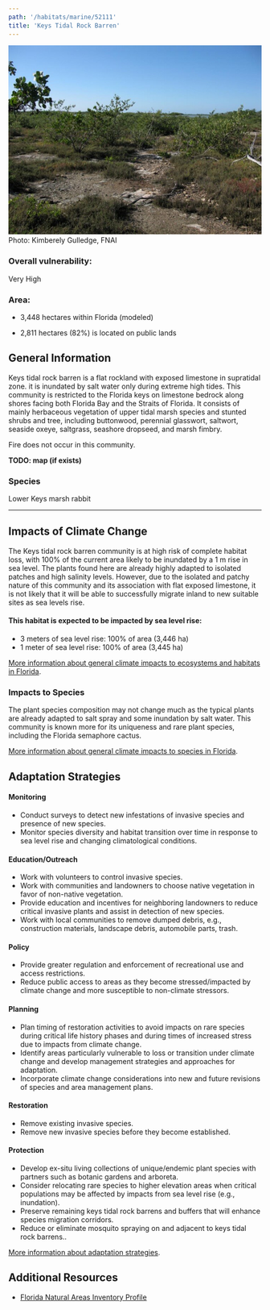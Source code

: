 ```yaml
---
path: '/habitats/marine/52111'
title: 'Keys Tidal Rock Barren'
---
```


<content-header icon="estuarine_marine_system_wide" title="Keys Tidal Rock Barren" subtitle="within Estuarine/Marine (system wide)"></content-header>

<div id="TopSection">

<div class="header-photo"><img src="52111.jpg" alt="Photo for Keys Tidal Rock Barren"/>
<figcaption>Photo: Kimberely Gulledge, FNAI</figcaption></div>

<div>

### Overall vulnerability:

<div class="vulnerability vulnerability-extreme">Very High</div>

### Area:

-   3,448 hectares within Florida (modeled)

-   2,811 hectares (82%) is located on public lands



</div>
</div>

## General Information

Keys tidal rock barren is a flat rockland with exposed limestone in supratidal zone.  it is inundated by salt water only during extreme high tides.  This community is restricted to the Florida keys on limestone bedrock along shores facing both Florida Bay and the Straits of Florida.  It consists of mainly herbaceous vegetation of upper tidal marsh species and stunted shrubs and tree, including buttonwood, perennial glasswort, saltwort, seaside oxeye, saltgrass, seashore dropseed, and marsh fimbry. 

Fire does not occur in this community.



**TODO: map (if exists)**

### Species

Lower Keys marsh rabbit

<hr />

## Impacts of Climate Change

The Keys tidal rock barren community is at high risk of complete habitat loss, with 100% of the current area likely to be inundated by a 1 m rise in sea level.  The plants found here are already highly adapted to isolated patches and high salinity levels.  However, due to the isolated and patchy nature of this community and its association with flat exposed limestone, it is not likely that it will be able to successfully migrate inland to new suitable sites as sea levels rise.


#### This habitat is expected to be impacted by sea level rise:

- 3 meters of sea level rise: 100% of area (3,446 ha)
- 1 meter of sea level rise: 100% of area (3,445 ha)
    

[More information about general climate impacts to ecosystems and habitats in Florida](/impacts/habitats).

### Impacts to Species

The plant species composition may not change much as the typical plants are already adapted to salt spray and some inundation by salt water.  This community is known more for its uniqueness and rare plant species, including the Florida semaphore cactus.

[More information about general climate impacts to species in Florida](/impacts/species).



## Adaptation Strategies

#### Monitoring

- Conduct surveys to detect new infestations of invasive species and presence of new species.
- Monitor species diversity and habitat transition over time in response to sea level rise and changing climatological conditions.


#### Education/Outreach

- Work with volunteers to control invasive species.
- Work with communities and landowners to choose native vegetation in favor of non-native vegetation.
- Provide education and incentives for neighboring landowners to reduce critical invasive plants and assist in detection of new species.
- Work with local communities to remove dumped debris, e.g., construction materials, landscape debris, automobile parts, trash.


#### Policy

- Provide greater regulation and enforcement of recreational use and access restrictions.
- Reduce public access to areas as they become stressed/impacted by climate change and more susceptible to non-climate stressors.


#### Planning

- Plan timing of restoration activities to avoid impacts on rare species during critical life history phases and during times of increased stress due to impacts from climate change.
- Identify areas particularly vulnerable to loss or transition under climate change and develop management strategies and approaches for adaptation.
- Incorporate climate change considerations into new and future revisions of species and area management plans.


#### Restoration

- Remove existing invasive species.
- Remove new invasive species before they become established.


#### Protection

- Develop ex-situ living collections of unique/endemic plant species with partners such as botanic gardens and arboreta.
- Consider relocating rare species to higher elevation areas when critical populations may be affected by impacts from sea level rise (e.g., inundation).
- Preserve remaining keys tidal rock barrens and buffers that will enhance species migration corridors.
- Reduce or eliminate mosquito spraying on and adjacent to keys tidal rock barrens..




[More information about adaptation strategies](/strategies).

## Additional Resources

 - [Florida Natural Areas Inventory Profile](http://www.fnai.org/PDF/NC/Keys_Tidal_Rock_Barren_Final_2010.pdf)
